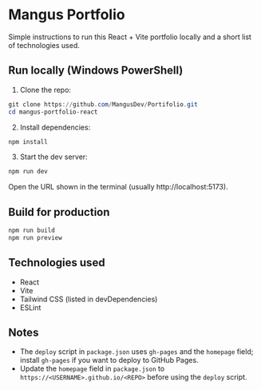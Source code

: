 # Mangus Portfolio

Simple instructions to run this React + Vite portfolio locally and a short list of technologies used.

## Run locally (Windows PowerShell)

1. Clone the repo:

```powershell
git clone https://github.com/MangusDev/Portifolio.git
cd mangus-portfolio-react
```

2. Install dependencies:

```powershell
npm install
```

3. Start the dev server:

```powershell
npm run dev
```

Open the URL shown in the terminal (usually http://localhost:5173).

## Build for production

```powershell
npm run build
npm run preview
```

## Technologies used

- React
- Vite
- Tailwind CSS (listed in devDependencies)
- ESLint

## Notes

- The `deploy` script in `package.json` uses `gh-pages` and the `homepage` field; install `gh-pages` if you want to deploy to GitHub Pages.
- Update the `homepage` field in `package.json` to `https://<USERNAME>.github.io/<REPO>` before using the `deploy` script.


